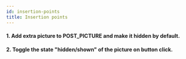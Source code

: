 ```yaml
---
id: insertion-points
title: Insertion points
---
```


#### 1. Add extra picture to POST_PICTURE and make it hidden by default.
#### 2. Toggle the state "hidden/shown" of the picture on button click.
